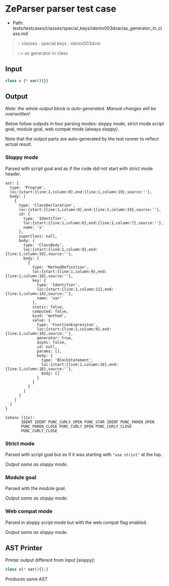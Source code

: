 # ZeParser parser test case

- Path: tests/testcases/classes/special_keys/identx003dvar/as_generator_in_class.md

> :: classes : special keys : identx003dvar
>
> ::> as generator in class

## Input

`````js
class x {* var(){}}
`````

## Output

_Note: the whole output block is auto-generated. Manual changes will be overwritten!_

Below follow outputs in four parsing modes: sloppy mode, strict mode script goal, module goal, web compat mode (always sloppy).

Note that the output parts are auto-generated by the test runner to reflect actual result.

### Sloppy mode

Parsed with script goal and as if the code did not start with strict mode header.

`````
ast: {
  type: 'Program',
  loc:{start:{line:1,column:0},end:{line:1,column:19},source:''},
  body: [
    {
      type: 'ClassDeclaration',
      loc:{start:{line:1,column:0},end:{line:1,column:19},source:''},
      id: {
        type: 'Identifier',
        loc:{start:{line:1,column:6},end:{line:1,column:7},source:''},
        name: 'x'
      },
      superClass: null,
      body: {
        type: 'ClassBody',
        loc:{start:{line:1,column:8},end:{line:1,column:19},source:''},
        body: [
          {
            type: 'MethodDefinition',
            loc:{start:{line:1,column:9},end:{line:1,column:18},source:''},
            key: {
              type: 'Identifier',
              loc:{start:{line:1,column:11},end:{line:1,column:14},source:''},
              name: 'var'
            },
            static: false,
            computed: false,
            kind: 'method',
            value: {
              type: 'FunctionExpression',
              loc:{start:{line:1,column:9},end:{line:1,column:18},source:''},
              generator: true,
              async: false,
              id: null,
              params: [],
              body: {
                type: 'BlockStatement',
                loc:{start:{line:1,column:16},end:{line:1,column:18},source:''},
                body: []
              }
            }
          }
        ]
      }
    }
  ]
}

tokens (11x):
       IDENT IDENT PUNC_CURLY_OPEN PUNC_STAR IDENT PUNC_PAREN_OPEN
       PUNC_PAREN_CLOSE PUNC_CURLY_OPEN PUNC_CURLY_CLOSE
       PUNC_CURLY_CLOSE
`````

### Strict mode

Parsed with script goal but as if it was starting with `"use strict"` at the top.

_Output same as sloppy mode._

### Module goal

Parsed with the module goal.

_Output same as sloppy mode._

### Web compat mode

Parsed in sloppy script mode but with the web compat flag enabled.

_Output same as sloppy mode._

## AST Printer

Printer output different from input [sloppy]:

````js
class x{* var(){};}
````

Produces same AST
